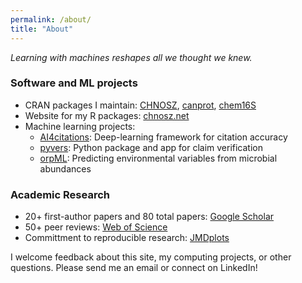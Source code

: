 ```yaml
---
permalink: /about/
title: "About"
---
```


*Learning with machines reshapes all we thought we knew.*

### Software and ML projects
- CRAN packages I maintain: [CHNOSZ](https://doi.org/https://doi.org/10.32614/CRAN.package.CHNOSZ), [canprot](https://doi.org/10.32614/CRAN.package.canprot), [chem16S](https://doi.org/10.32614/CRAN.package.chem16S)
- Website for my R packages: [chnosz.net](https://chnosz.net/)
- Machine learning projects:
  - [AI4citations](https://github.com/jedick/AI4citations): Deep-learning framework for citation accuracy
  - [pyvers](https://github.com/jedick/pyvers): Python package and app for claim verification
  - [orpML](https://github.com/jedick/orpML): Predicting environmental variables from microbial abundances

### Academic Research
- 20+ first-author papers and 80 total papers: [Google Scholar](http://scholar.google.com/scholar?hl=en)
- 50+ peer reviews: [Web of Science](https://webofscience.clarivate.cn/wos/author/record/K-1619-2013)
- Committment to reproducible research: [JMDplots](https://github.com/jedick/JMDplots)

I welcome feedback about this site, my computing projects, or other questions. 
Please send me an email or connect on LinkedIn!
